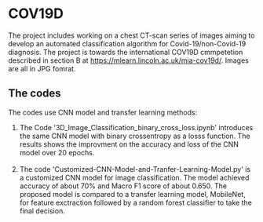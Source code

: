 # COV19D
The project includes working on a chest CT-scan series of images aiming to develop an automated classification algorithm for Covid-19/non-Covid-19 diagnosis. The project is towards the international COV19D cmmpetetion described in section B at https://mlearn.lincoln.ac.uk/mia-cov19d/.
Images are all in JPG fomrat.
## The codes
The codes use CNN model and transfer learning methods:  <br />        
1.  The Code '3D_Image_Classification_binary_cross_loss.ipynb' introduces the same CNN model with binary crossentropy as a losss function. The results shows the improvment on the accuracy and loss of the CNN model over 20 epochs. <br /><br />
2. The code 'Customized-CNN-Model-and-Tranfer-Learning-Model.py' is a customized CNN model for image classification. The model achieved accuracy of about 70% and Macro F1 score of about 0.650. The proposed model is compared to a transfer learning model, MobileNet, for feature exctraction followed by a random forest classifier to take the final decision.

